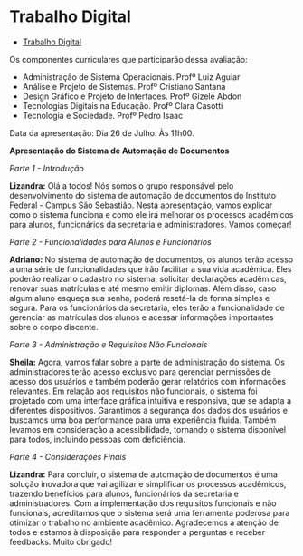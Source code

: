# Trabalho Digital
* [Trabalho Digital](https://docs.google.com/document/d/1PkeDwi_QjPT2k3zmsVceqZ2kGm2nU3fM/edit)

Os componentes curriculares que participarão dessa avaliação:

* Administração de Sistema Operacionais. Profº Luiz Aguiar
* Análise e Projeto de Sistemas. Profº Cristiano Santana
* Design Gráfico e Projeto de Interfaces. Profº Gizele Abdon
* Tecnologias Digitais na Educação. Profº Clara Casotti
* Tecnologia e Sociedade. Profº Pedro Isaac

Data da apresentação: Dia 26 de Julho. Às 11h00. 


**Apresentação do Sistema de Automação de Documentos**

*Parte 1 - Introdução*

**Lizandra:**
Olá a todos! Nós somos o grupo responsável pelo desenvolvimento do sistema de automação de documentos do Instituto Federal - Campus São Sebastião. Nesta apresentação, vamos explicar como o sistema funciona e como ele irá melhorar os processos acadêmicos para alunos, funcionários da secretaria e administradores. Vamos começar!

*Parte 2 - Funcionalidades para Alunos e Funcionários*

**Adriano:**
No sistema de automação de documentos, os alunos terão acesso a uma série de funcionalidades que irão facilitar a sua vida acadêmica. Eles poderão realizar o cadastro no sistema, solicitar declarações acadêmicas, renovar suas matrículas e até mesmo emitir diplomas. Além disso, caso algum aluno esqueça sua senha, poderá resetá-la de forma simples e segura. Para os funcionários da secretaria, eles terão a funcionalidade de gerenciar as matrículas dos alunos e acessar informações importantes sobre o corpo discente.

*Parte 3 - Administração e Requisitos Não Funcionais*

**Sheila:**
Agora, vamos falar sobre a parte de administração do sistema. Os administradores terão acesso exclusivo para gerenciar permissões de acesso dos usuários e também poderão gerar relatórios com informações relevantes. Em relação aos requisitos não funcionais, o sistema foi projetado com uma interface gráfica intuitiva e responsiva, que se adapta a diferentes dispositivos. Garantimos a segurança dos dados dos usuários e buscamos uma boa performance para uma experiência fluida. Também levamos em consideração a acessibilidade, tornando o sistema disponível para todos, incluindo pessoas com deficiência.

*Parte 4 - Considerações Finais*

**Lizandra:**
Para concluir, o sistema de automação de documentos é uma solução inovadora que vai agilizar e simplificar os processos acadêmicos, trazendo benefícios para alunos, funcionários da secretaria e administradores. Com a implementação dos requisitos funcionais e não funcionais, acreditamos que o sistema será uma ferramenta poderosa para otimizar o trabalho no ambiente acadêmico. Agradecemos a atenção de todos e estamos à disposição para responder a perguntas e receber feedbacks. Muito obrigado!

